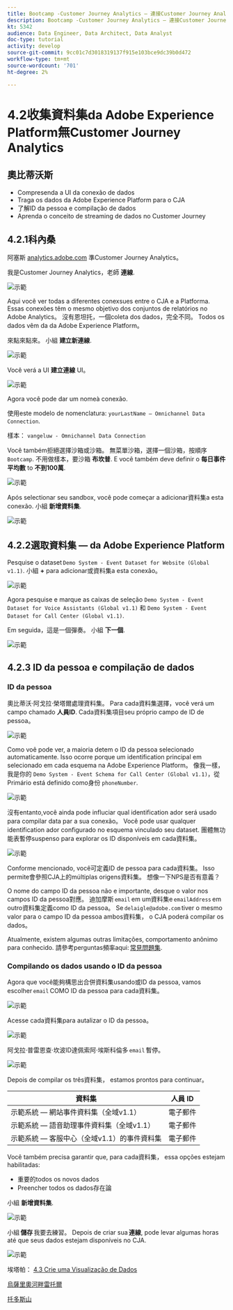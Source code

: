 ```yaml
---
title: Bootcamp -Customer Journey Analytics — 連接Customer Journey Analytics中的Adobe Experience Platform資料集 — 巴西
description: Bootcamp -Customer Journey Analytics — 連接Customer Journey Analytics中的Adobe Experience Platform資料集 — 巴西
kt: 5342
audience: Data Engineer, Data Architect, Data Analyst
doc-type: tutorial
activity: develop
source-git-commit: 9cc01c7d3018319137f915e103bce9dc39b0d472
workflow-type: tm+mt
source-wordcount: '701'
ht-degree: 2%

---
```


# 4.2收集資料集da Adobe Experience Platform無Customer Journey Analytics

## 奧比蒂沃斯

- Compresenda a UI da conexão de dados
- Traga os dados da Adobe Experience Platform para o CJA
- 了解ID da pessoa e compilação de dados
- Aprenda o conceito de streaming de dados no Customer Journey

## 4.2.1科內桑

阿塞斯 [analytics.adobe.com](https://analytics.adobe.com) 準Customer Journey Analytics。

我是Customer Journey Analytics，老師 **連線**.

![示範](./images/cja2.png)

Aqui você ver todas a diferentes conexsues entre o CJA e a Platforma. Essas conexões têm o mesmo objetivo dos conjuntos de relatórios no Adobe Analytics。 沒有恩坦托，一個coleta dos dados，完全不同。 Todos os dados vêm da da Adobe Experience Platform。

來點來點來。 小組 **建立新連線**.

![示範](./images/cja4.png)

Você verá a UI **建立連線** UI。

![示範](./images/cja5.png)

Agora você pode dar um nomeà conexão.

使用este modelo de nomenclatura: `yourLastName – Omnichannel Data Connection`.

樣本： `vangeluw - Omnichannel Data Connection`

Você também拒絕選擇沙箱或沙箱。 無菜單沙箱，選擇一個沙箱，按順序 `Bootcamp`. 不用做樣本，要沙箱 **布坎普**. E você também deve definir o **每日事件平均數** to **不到100萬**.

![示範](./images/cjasb.png)

Após selectionar seu sandbox, você pode começar a adicionar資料集a esta conexão. 小組 **新增資料集**.

![示範](./images/cjasb1.png)

## 4.2.2選取資料集 — da Adobe Experience Platform

Pesquise o dataset `Demo System - Event Dataset for Website (Global v1.1)`. 小組 **+** para adicionar或資料集a esta conexão。

![示範](./images/cja7.png)

Agora pesquise e marque as caixas de seleção `Demo System - Event Dataset for Voice Assistants (Global v1.1)` 和 `Demo System - Event Dataset for Call Center (Global v1.1)`.

Em seguida，這是一個彈奏。 小組 **下一個**.

![示範](./images/cja9.png)

## 4.2.3 ID da pessoa e compilação de dados

### ID da pessoa

奧比蒂沃·阿戈拉·榮塔爾處理資料集。 Para cada資料集選擇，você verá um campo chamado **人員ID**. Cada資料集項目seu próprio campo de ID de pessoa。

![示範](./images/cja11.png)

Como voê pode ver, a maioria detem o ID da pessoa selecionado automaticamente. Isso ocorre porque um identification principal em selecionado em cada esquema na Adobe Experience Platform。 像我一樣，我是你的 `Demo System - Event Schema for Call Center (Global v1.1)`，從Primário está definido como身份 `phoneNumber`.

![示範](./images/cja13.png)

沒有entanto,você ainda pode influciar qual identification ador será usado para compilar data par a sua conexão。 Você pode usar qualquer identification ador configurado no esquema vinculado seu dataset. 團體無功能表暫停suspenso para explorar os ID disponíveis em cada資料集。

![示範](./images/cja14.png)

Conforme mencionado, você可定義ID de pessoa para cada資料集。 Isso permite會參照CJA上的múltiplas origens資料集。 想像一下NPS是否有意義？

O nome do campo ID da pessoa não e importante, desque o valor nos campos ID da pessoa對應。 迪加摩斯 `email` em um資料集e `emailAddress` em outro資料集定義como ID da pessoa。 Se `delaigle@adobe.com` tiver o mesmo valor para o campo ID da pessoa ambos資料集， o CJA poderá compilar os dados。

Atualmente, existem algumas outras limitações, comportamento anônimo para conhecido. 請參考perguntas頻率aqui: [常見問題集](https://experienceleague.adobe.com/docs/analytics-platform/using/cja-overview/cja-faq.html?lang=zh-Hant).


### Compilando os dados usando o ID da pessoa

Agora que você能夠構思出合併資料集usando或ID da pessoa, vamos escolher `email` COMO ID da pessoa para cada資料集。

![示範](./images/cja15.png)

Acesse cada資料集para autalizar o ID da pessoa。

![示範](./images/cja12a.png)

阿戈拉·普雷恩查·坎波ID達佩索阿·埃斯科倫多 `email` 暫停。

![示範](./images/cja17.png)

Depois de compilar os três資料集， estamos prontos para continuar。

| 資料集 | 人員 ID |
| ----------------- |-------------| 
| 示範系統 — 網站事件資料集（全域v1.1） | 電子郵件 |
| 示範系統 — 語音助理事件資料集（全域v1.1） | 電子郵件 |
| 示範系統 — 客服中心（全域v1.1）的事件資料集 | 電子郵件 |

Você também precisa garantir que, para cada資料集， essa opções estejam habilitadas:

- 重要的todos os novos dados
- Preencher todos os dados存在論

小組 **新增資料集**.

![示範](./images/cja16.png)

小組 **儲存** 我要去練習。 Depois de criar sua **連線**, pode levar algumas horas até que seus dados estejam disponíveis no CJA.

![示範](./images/cja20.png)

埃塔帕： [4.3 Crie uma Visualização de Dados](./ex3.md)

[烏薩里奧河畔雷托爾](./uc4.md)

[托多斯山](./../../overview.md)
